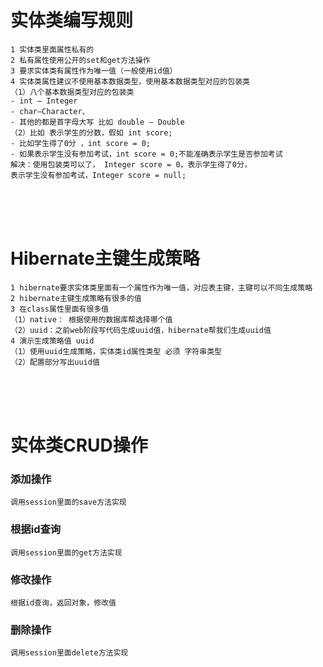 # 实体类编写规则
```
1 实体类里面属性私有的
2 私有属性使用公开的set和get方法操作
3 要求实体类有属性作为唯一值（一般使用id值）
4 实体类属性建议不使用基本数据类型，使用基本数据类型对应的包装类
（1）八个基本数据类型对应的包装类
- int – Integer
- char—Character、
- 其他的都是首字母大写 比如 double – Double
（2）比如 表示学生的分数，假如 int score;
- 比如学生得了0分 ，int score = 0;
- 如果表示学生没有参加考试，int score = 0;不能准确表示学生是否参加考试
解决：使用包装类可以了， Integer score = 0，表示学生得了0分，
表示学生没有参加考试，Integer score = null;
```

<br><br><br>


# Hibernate主键生成策略
```
1 hibernate要求实体类里面有一个属性作为唯一值，对应表主键，主键可以不同生成策略
2 hibernate主键生成策略有很多的值
3 在class属性里面有很多值
（1）native： 根据使用的数据库帮选择哪个值
（2）uuid：之前web阶段写代码生成uuid值，hibernate帮我们生成uuid值
4 演示生成策略值 uuid
（1）使用uuid生成策略，实体类id属性类型 必须 字符串类型
（2）配置部分写出uuid值
```

<br><br><br>


# 实体类CRUD操作

### 添加操作
```
调用session里面的save方法实现
```
### 根据id查询
```
调用session里面的get方法实现
```
### 修改操作
```
根据id查询，返回对象，修改值
```
### 删除操作
```
调用session里面delete方法实现
 ```

 
 
 
